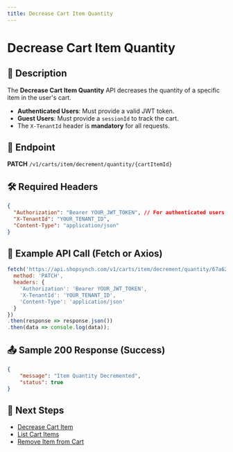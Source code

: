 ```yaml
---
title: Decrease Cart Item Quantity
---
```


# Decrease Cart Item Quantity

## 📌 Description
The **Decrease Cart Item Quantity** API decreases the quantity of a specific item in the user's cart.

- **Authenticated Users**: Must provide a valid JWT token.
- **Guest Users**: Must provide a `sessionId` to track the cart.
- The `X-TenantId` header is **mandatory** for all requests.

## 🔗 Endpoint
**PATCH** `/v1/carts/item/decrement/quantity/{cartItemId}`

## 🛠️ Required Headers
```json
{
  "Authorization": "Bearer YOUR_JWT_TOKEN", // For authenticated users
  "X-TenantId": "YOUR_TENANT_ID",
  "Content-Type": "application/json"
}
```

## 📡 Example API Call (Fetch or Axios)
```javascript
fetch('https://api.shopsynch.com/v1/carts/item/decrement/quantity/67a6261a320f3f7368dfec35', {
  method: 'PATCH',
  headers: {
    'Authorization': 'Bearer YOUR_JWT_TOKEN',
    'X-TenantId': 'YOUR_TENANT_ID',
    'Content-Type': 'application/json'
  }
})
.then(response => response.json())
.then(data => console.log(data));
```

## 📤 Sample 200 Response (Success)
```json
{
    "message": "Item Quantity Decremented",
    "status": true
}
```

## 🔗 Next Steps
- [Decrease Cart Item](./increment-cart-item.md)
- [List Cart Items](./list-cart-items.md)
- [Remove Item from Cart](./remove-cart-item.md)